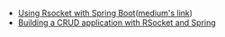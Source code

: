 * [Using Rsocket with Spring Boot](./GUIDE.md)([medium's link](https://medium.com/@hantsy/using-rsocket-with-spring-boot-cfc67924d06a))
* [Building a CRUD application with RSocket and Spring](./crud.md)